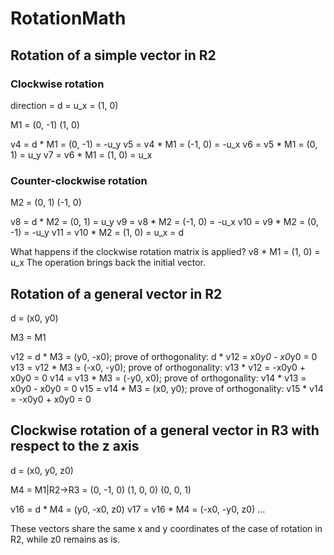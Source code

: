 # RotationMath

## Rotation of a simple vector in R2

### Clockwise rotation

direction = d = u_x = (1, 0)

M1 = (0, -1)
     (1, 0)

v4 = d * M1 = (0, -1) = -u_y
v5 = v4 * M1 = (-1, 0) = -u_x
v6 = v5 * M1 = (0, 1) = u_y
v7 = v6 * M1 = (1, 0) = u_x

### Counter-clockwise rotation

M2 = (0, 1)
     (-1, 0)

v8 = d * M2 = (0, 1) = u_y
v9 = v8 * M2 = (-1, 0) = -u_x
v10 = v9 * M2 = (0, -1) = -u_y
v11 = v10 * M2 = (1, 0) = u_x = d

What happens if the clockwise rotation matrix is applied?
v8 * M1 = (1, 0) = u_x
The operation brings back the initial vector.

## Rotation of a general vector in R2

d = (x0, y0)

M3 = M1

v12 = d * M3 = (y0, -x0); prove of orthogonality: d * v12 = x0*y0 - x0*y0 = 0
v13 = v12 * M3 = (-x0, -y0); prove of orthogonality: v13 * v12 = -x0y0 + x0y0 = 0
v14 = v13 * M3 = (-y0, x0); prove of orthogonality: v14 * v13 = x0y0 - x0y0 = 0
v15 = v14 * M3 = (x0, y0); prove of orthogonality: v15 * v14 = -x0y0 + x0y0 = 0

## Clockwise rotation of a general vector in R3 with respect to the z axis

d = (x0, y0, z0)

M4 = M1|R2->R3 = (0, -1, 0)
                 (1, 0, 0)
                 (0, 0, 1)

v16 = d * M4 = (y0, -x0, z0)
v17 = v16 * M4 = (-x0, -y0, z0)
...

These vectors share the same x and y coordinates of the case of rotation in R2, while z0 remains as is.
